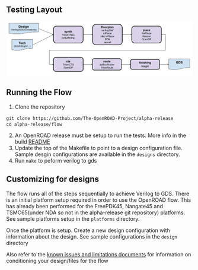 
## Testing Layout
![alt text](docs/flow.png "flow")

## Running the Flow
1. Clone the repository
```
git clone https://github.com/The-OpenROAD-Project/alpha-release
cd alpha-release/flow
```
2. An OpenROAD release must be setup to run the tests. More info in the build [README](../build/README.md)
3. Update the top of the Makefile to point to a design configuration file. Sample desgin configurations are available in the `designs` directory.
4. Run `make` to peform verilog to gds


## Customizing for designs
The flow runs all of the steps sequentially to achieve Verilog to GDS. There is an initial platform setup required in order to use the OpenROAD flow. This has already been performed for the FreePDK45, Nangate45 and TSMC65(under NDA so not in the alpha-release git repository) platforms. See sample platforms setup in the `platforms` directory.

Once the platform is setup. Create a new design configuration with information about the design.  See sample configurations in the `design` directory

Also refer to the [known issues and limitations documents](docs/Known%20Issues%20and%20Limitations.pdf) for information on conditioning your design/files for the flow
